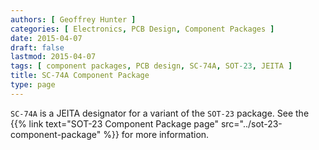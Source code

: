 ```yaml
---
authors: [ Geoffrey Hunter ]
categories: [ Electronics, PCB Design, Component Packages ]
date: 2015-04-07
draft: false
lastmod: 2015-04-07
tags: [ component packages, PCB design, SC-74A, SOT-23, JEITA ]
title: SC-74A Component Package
type: page
---
```


`SC-74A` is a JEITA designator for a variant of the `SOT-23` package. See the {{% link text="SOT-23 Component Package page" src="../sot-23-component-package" %}} for more information.
